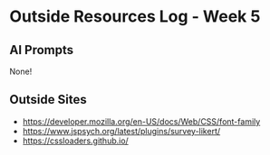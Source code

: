# Outside Resources Log - Week 5


## AI Prompts

None!

## Outside Sites

- https://developer.mozilla.org/en-US/docs/Web/CSS/font-family
- https://www.jspsych.org/latest/plugins/survey-likert/
- https://cssloaders.github.io/